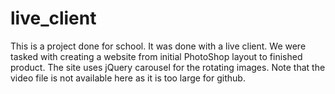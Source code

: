# live_client
This is a project done for school.
It was done with a live client. We were tasked with creating a website from initial PhotoShop layout to finished product.
The site uses jQuery carousel for the rotating images.
Note that the video file is not available here as it is too large for github.

